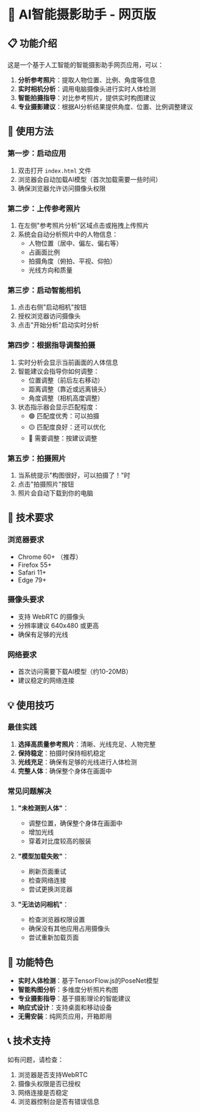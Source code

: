 # 🎯 AI智能摄影助手 - 网页版

## 📋 功能介绍

这是一个基于人工智能的智能摄影助手网页应用，可以：

1. **分析参考照片**：提取人物位置、比例、角度等信息
2. **实时相机分析**：调用电脑摄像头进行实时人体检测
3. **智能拍摄指导**：对比参考照片，提供实时构图建议
4. **专业摄影建议**：根据AI分析结果提供角度、位置、比例调整建议

## 🚀 使用方法

### 第一步：启动应用
1. 双击打开 `index.html` 文件
2. 浏览器会自动加载AI模型（首次加载需要一些时间）
3. 确保浏览器允许访问摄像头权限

### 第二步：上传参考照片
1. 在左侧"参考照片分析"区域点击或拖拽上传照片
2. 系统会自动分析照片中的人物信息：
   - 人物位置（居中、偏左、偏右等）
   - 占画面比例
   - 拍摄角度（俯拍、平视、仰拍）
   - 光线方向和质量

### 第三步：启动智能相机
1. 点击右侧"启动相机"按钮
2. 授权浏览器访问摄像头
3. 点击"开始分析"启动实时分析

### 第四步：根据指导调整拍摄
1. 实时分析会显示当前画面的人体信息
2. 智能建议会指导你如何调整：
   - 位置调整（前后左右移动）
   - 距离调整（靠近或远离镜头）
   - 角度调整（相机高度调整）
3. 状态指示器会显示匹配程度：
   - 🟢 匹配度优秀：可以拍摄
   - 🟡 匹配度良好：还可以优化
   - 🔴 需要调整：按建议调整

### 第五步：拍摄照片
1. 当系统提示"构图很好，可以拍摄了！"时
2. 点击"拍摄照片"按钮
3. 照片会自动下载到你的电脑

## 🔧 技术要求

### 浏览器要求
- Chrome 60+ （推荐）
- Firefox 55+
- Safari 11+
- Edge 79+

### 摄像头要求
- 支持 WebRTC 的摄像头
- 分辨率建议 640x480 或更高
- 确保有足够的光线

### 网络要求
- 首次访问需要下载AI模型（约10-20MB）
- 建议稳定的网络连接

## 💡 使用技巧

### 最佳实践
1. **选择高质量参考照片**：清晰、光线充足、人物完整
2. **保持稳定**：拍摄时保持相机稳定
3. **光线充足**：确保有足够的光线进行人体检测
4. **完整人体**：确保整个身体在画面中

### 常见问题解决
1. **"未检测到人体"**：
   - 调整位置，确保整个身体在画面中
   - 增加光线
   - 穿着对比度较高的服装

2. **"模型加载失败"**：
   - 刷新页面重试
   - 检查网络连接
   - 尝试更换浏览器

3. **"无法访问相机"**：
   - 检查浏览器权限设置
   - 确保没有其他应用占用摄像头
   - 尝试重新加载页面

## 🎨 功能特色

- **实时人体检测**：基于TensorFlow.js的PoseNet模型
- **智能构图分析**：多维度分析照片构图
- **专业摄影指导**：基于摄影理论的智能建议
- **响应式设计**：支持桌面和移动设备
- **无需安装**：纯网页应用，开箱即用

## 📞 技术支持

如有问题，请检查：
1. 浏览器是否支持WebRTC
2. 摄像头权限是否已授权
3. 网络连接是否稳定
4. 浏览器控制台是否有错误信息 